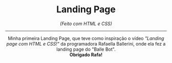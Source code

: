 <h1 align="center">Landing Page</h1>
<p align="center"><i>(Feito com HTML e CSS)</i></p><hr>
<p align="center">Minha primeira Landing Page, que teve como inspiração o vídeo <i>"Landing page com HTML e CSS!"</i> da programadora Rafaella Ballerini, onde ela fez a landing page do "Balle Bot".<br><b>Obrigado Rafa!</b></p>
